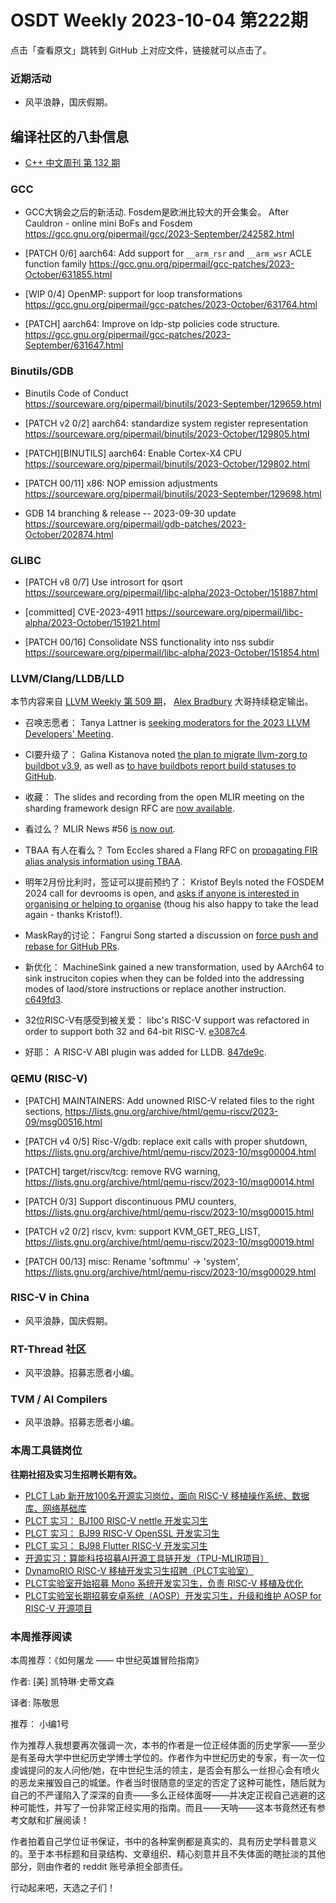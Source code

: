 # OSDT Weekly 2023-10-04 第222期

点击「查看原文」跳转到 GitHub 上对应文件，链接就可以点击了。

### 近期活动

- 风平浪静，国庆假期。

## 编译社区的八卦信息

- [C++ 中文周刊 第 132 期](https://mp.weixin.qq.com/s/qCh0xnFHNyDpDSBOajlIrw)

### GCC

- GCC大锅会之后的新活动. Fosdem是欧洲比较大的开会集会。
  After Cauldron - online mini BoFs and Fosdem
  https://gcc.gnu.org/pipermail/gcc/2023-September/242582.html

- [PATCH 0/6] aarch64: Add support for `__arm_rsr` and `__arm_wsr` ACLE function family
  https://gcc.gnu.org/pipermail/gcc-patches/2023-October/631855.html

- [WIP 0/4] OpenMP: support for loop transformations
  https://gcc.gnu.org/pipermail/gcc-patches/2023-October/631764.html

- [PATCH] aarch64: Improve on ldp-stp policies code structure.
  https://gcc.gnu.org/pipermail/gcc-patches/2023-September/631647.html

### Binutils/GDB

- Binutils Code of Conduct
  https://sourceware.org/pipermail/binutils/2023-September/129659.html

- [PATCH v2 0/2] aarch64: standardize system register representation
  https://sourceware.org/pipermail/binutils/2023-October/129805.html

- [PATCH][BINUTILS] aarch64: Enable Cortex-X4 CPU
  https://sourceware.org/pipermail/binutils/2023-October/129802.html

- [PATCH 00/11] x86: NOP emission adjustments
  https://sourceware.org/pipermail/binutils/2023-September/129698.html

- GDB 14 branching & release -- 2023-09-30 update
  https://sourceware.org/pipermail/gdb-patches/2023-October/202874.html

### GLIBC

- [PATCH v8 0/7] Use introsort for qsort
  https://sourceware.org/pipermail/libc-alpha/2023-October/151887.html

- [committed] CVE-2023-4911
  https://sourceware.org/pipermail/libc-alpha/2023-October/151921.html

- [PATCH 00/16] Consolidate NSS functionality into nss subdir
  https://sourceware.org/pipermail/libc-alpha/2023-October/151854.html

### LLVM/Clang/LLDB/LLD

本节内容来自 [LLVM Weekly 第 509 期](http://llvmweekly.org/issue/509)，
[Alex Bradbury](https://www.linkedin.com/in/alex-bradbury/) 大哥持续稳定输出。

* 召唤志愿者： Tanya Lattner is [seeking moderators for the 2023 LLVM Developers' Meeting](https://discourse.llvm.org/t/moderators-needed-at-the-2023-llvm-developers-meeting/73691).

* CI要升级了： Galina Kistanova noted [the plan to migrate llvm-zorg to buildbot v3.9](https://discourse.llvm.org/t/llvm-zorg-migration-to-the-buildbot-v3-9/73749), as well as [to have buildbots report build statuses to GitHub](https://discourse.llvm.org/t/build-bots-to-report-build-statuses-to-github/73748).

* 收藏： The slides and recording from the open MLIR meeting on the sharding framework design RFC are [now available](https://discourse.llvm.org/t/open-mlir-meeting-9-28-2023-rfc-sharding-framework-design-for-device-mesh/73695/2).

* 看过么？ MLIR News #56 [is now out](https://discourse.llvm.org/t/mlir-news-56th-edition-27th-september-2023/73663).

* TBAA 有人在看么？ Tom Eccles shared a Flang RFC on [propagating FIR alias analysis information using TBAA](https://discourse.llvm.org/t/rfc-propagate-fir-alias-analysis-information-using-tbaa/73755).

* 明年2月份比利时，签证可以提前预约了： Kristof Beyls noted the FOSDEM 2024 call for devrooms is open, and [asks if anyone is interested in organising or helping to organise](https://discourse.llvm.org/t/fosdem-2024-llvm-dev-room-organization/73769) (thoug his also happy to take the lead again - thanks Kristof!).

* MaskRay的讨论： Fangrui Song started a discussion on [force push and rebase for GitHub PRs](https://discourse.llvm.org/t/force-push-and-rebase/73766).

* 新优化： MachineSink gained a new transformation, used by AArch64 to sink instruciton copies when they can be folded into the addressing modes of laod/store instructions or replace another instruction.
  [c649fd3](https://reviews.llvm.org/rGc649fd34e928).

* 32位RISC-V有感受到被关爱： libc's RISC-V support was refactored in order to support both 32 and 64-bit RISC-V. [e3087c4](https://reviews.llvm.org/rGe3087c4b8cee).

* 好耶： A RISC-V ABI plugin was added for LLDB.
  [847de9c](https://reviews.llvm.org/rG847de9c33277).

### QEMU (RISC-V)

- [PATCH] MAINTAINERS: Add unowned RISC-V related files to the right sections,
  https://lists.gnu.org/archive/html/qemu-riscv/2023-09/msg00516.html

- [PATCH v4 0/5] Risc-V/gdb: replace exit calls with proper shutdown,
  https://lists.gnu.org/archive/html/qemu-riscv/2023-10/msg00004.html

- [PATCH] target/riscv/tcg: remove RVG warning,
  https://lists.gnu.org/archive/html/qemu-riscv/2023-10/msg00014.html

- [PATCH 0/3] Support discontinuous PMU counters,
  https://lists.gnu.org/archive/html/qemu-riscv/2023-10/msg00015.html

- [PATCH v2 0/2] riscv, kvm: support KVM_GET_REG_LIST,
  https://lists.gnu.org/archive/html/qemu-riscv/2023-10/msg00019.html

- [PATCH 00/13] misc: Rename 'softmmu' -> 'system',
  https://lists.gnu.org/archive/html/qemu-riscv/2023-10/msg00029.html

### RISC-V in China

- 风平浪静，国庆假期。

### RT-Thread 社区

- 风平浪静。招募志愿者小编。

### TVM / AI Compilers

- 风平浪静。招募志愿者小编。

### 本周工具链岗位

**往期社招及实习生招聘长期有效。**

- [PLCT Lab 新开放100名开源实习岗位，面向 RISC-V 移植操作系统、数据库、网络基础库](https://mp.weixin.qq.com/s/ebvIxcplB8Jtw18LMoXTTQ)
- [PLCT 实习： BJ100 RISC-V nettle 开发实习生](https://mp.weixin.qq.com/s/GEUKRlxILFpdHQbv-yxWQQ)
- [PLCT 实习： BJ99 RISC-V OpenSSL 开发实习生](https://mp.weixin.qq.com/s/pzy6sbW50r3aLw3Dt36oBQ)
- [PLCT 实习： BJ98 Flutter RISC-V 开发实习生](https://mp.weixin.qq.com/s/gQYT_rhtLE8jGg6WWAztDA)
- [开源实习：算能科技招募AI开源工具链开发（TPU-MLIR项目）](https://mp.weixin.qq.com/s/IBJh0ip4k11PzIMZecsWSw)
- [DynamoRIO RISC-V 移植开发实习生招聘（PLCT实验室）](https://mp.weixin.qq.com/s/J_5TjT6DOqeOXJXQI5VQxw)
- [PLCT实验室开始招募 Mono 系统开发实习生，负责 RISC-V 移植及优化](https://mp.weixin.qq.com/s/whEW7Hay1jIP1tBzIPay1A)
- [PLCT实验室长期招募安卓系统（AOSP）开发实习生，升级和维护 AOSP for RISC-V 开源项目](https://mp.weixin.qq.com/s/dJP2cEB1nex2inR5c-cJog)


### 本周推荐阅读

本周推荐：《如何屠龙 —— 中世纪英雄冒险指南》

作者: [美] 凯特琳·史蒂文森

译者: 陈敬思

推荐： 小编1号

作为推荐人我想要再次强调一次，本书的作者是一位正经体面的历史学家——至少是有圣母大学中世纪历史学博士学位的。作者作为中世纪历史的专家，有一次一位虔诚提问的友人问他/她，在中世纪生活的领主，是否会有那么一丝担心会有喷火的恶龙来摧毁自己的城堡。作者当时很随意的坚定的否定了这种可能性，随后就为自己的不严谨陷入了深深的自责——多么正经体面呀——并决定正视自己逃避的这种可能性，并写了一份非常正经实用的指南。而且——天呐——这本书竟然还有参考文献和扩展阅读！

作者拍着自己学位证书保证，书中的各种案例都是真实的、具有历史学科普意义的。至于本书标题和目录结构、文章组织、精心刻意并且不失体面的瞎扯淡的其他部分，则由作者的 reddit 账号承担全部责任。

行动起来吧，天选之子们！
